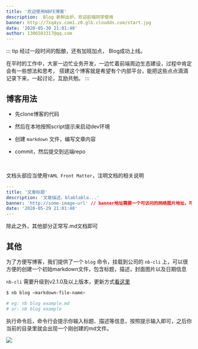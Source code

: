 ```yaml
---
title: '欢迎使用NBFE博客'
description:  Blog 新鲜出炉，欢迎前端同学使用
banner: http://7xq4yv.com1.z0.glb.clouddn.com/start.jpg
date: '2020-05-30 21:01:40'
author: 1306503317@qq.com
---
```


::: tip
经过一段时间的酝酿，还有加班加点， Blog成功上线。

在平时的工作中，大家一边忙业务开发，一边忙着前端周边生态建设，过程中肯定会有一些想法和思考，
搭建这个博客就是希望有个内部平台，能把这些点点滴滴记录下来，一起讨论，互励共勉。
:::


## 博客用法

* 先clone博客的代码

* 然后在本地按照script提示来启动dev环境

* 创建 `markdown` 文件，编写文章内容

* commit，然后提交到远端repo

<br>

文档头部应当使用`YAML Front Matter`，注明文档的相关说明

```yaml
---
title: '文章标题'
description: '文章描述，blablabla...'
banner: 'http://some-image-url' // banner地址需要一个可访问的网络图片地址，可以用七牛免费存储
date: '2020-05-29 21:01:40'
---
```

除此之外，其他部分正常写.md文档即可


## 其他

为了方便写博客，我们提供了一个 `blog` 命令，挂载到公司的 `nb-cli` 上，可以很方便的创建一个初始markdown文件，包含标题，描述，封面图片以及日期信息

`nb-cli` 需要升级到v2.1.0及以上版本，更新方式[看这里](https://note.youdao.com/web/#/file/WEBe2a1ecff49080f06aaab438c48853961/note/WEB83d036d6ed9867f354a18fef57e78e97/)

```bash
$ nb blog <markdown-file-name>

# eg: nb blog example.md
# or: nb blog example
```

执行命令后，命令行会提示你输入标题、描述等信息，按照提示输入即可，之后你当前的目录里就会出现一个刚创建的md文件。

<img src="http://7xq4yv.com1.z0.glb.clouddn.com/example2.png">
